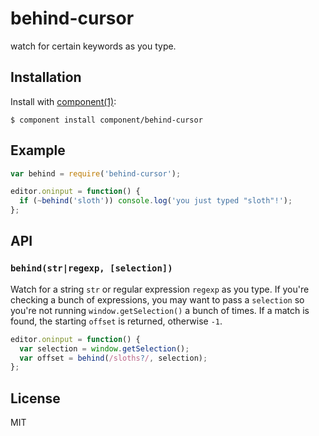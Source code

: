 
# behind-cursor

  watch for certain keywords as you type.

## Installation

  Install with [component(1)](http://component.io):

    $ component install component/behind-cursor

## Example

```js
var behind = require('behind-cursor');

editor.oninput = function() {
  if (~behind('sloth')) console.log('you just typed "sloth"!');
};
```

## API

### `behind(str|regexp, [selection])`

Watch for a string `str` or regular expression `regexp` as you type. If you're checking a bunch of expressions, you may want to pass a `selection` so you're not running `window.getSelection()` a bunch of times. If a match is found, the starting `offset` is returned, otherwise `-1`.

```js
editor.oninput = function() {
  var selection = window.getSelection();
  var offset = behind(/sloths?/, selection);
};
```

## License

  MIT
